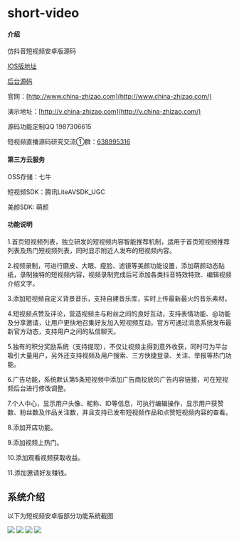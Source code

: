 # short-video

#### 介绍
仿抖音短视频安卓版源码 

[IOS版地址](https://gitee.com/qwsem/short-video-ios/)

[后台源码](https://gitee.com/qwsem/web/)

官网：[http://www.china-zhizao.com](http://www.china-zhizao.com/)

演示地址：[http://v.china-zhizao.com](http://v.china-zhizao.com/)

源码功能定制QQ 1987306615

短视频直播源码研究交流①群：[638995316](https://jq.qq.com/?_wv=1027&k=57WmxZq)

#### 第三方云服务

OSS存储：七牛

短视频SDK：腾讯LiteAVSDK_UGC

美颜SDK: 萌颜

#### 功能说明
1.首页短视频列表，独立研发的短视频内容智能推荐机制，适用于首页短视频推荐列表及热门短视频列表，同时显示附近人发布的短视频内容。

2.视频录制，可进行磨皮、大眼、瘦脸、滤镜等美颜功能设置，添加萌颜动态贴纸，录制独特的短视频内容，视频录制完成后可添加各类抖音特效特效、编辑视频介绍文字。

3.添加短视频自定义背景音乐，支持自建音乐库，实时上传最新最火的音乐素材。

4.短视频点赞及评论，营造视频主与粉丝之间的良好互动，支持表情功能、@功能及分享邀请，让用户更快地召集好友加入短视频互动。官方可通过消息系统发布最新官方动态，支持用户之间的私信聊天。

5.独有的积分奖励系统（支持提现），不仅让视频主得到意外收获，同时可为平台吸引大量用户，另外还支持视频及用户搜索、三方快捷登录、关注、举报等热门功能。

6.广告功能，系统默认第5条短视频中添加广告商投放的广告内容链接，可在短视频后台进行修改调整。

7.个人中心，显示用户头像、昵称、ID等信息，可执行编辑操作，显示用户获赞数、粉丝数及作品关注数，并且支持已发布短视频作品和点赞短视频内容的查看。

8.添加开店功能。

9.添加视频上热门。

10.添加观看视频获取收益。

11.添加邀请好友赚钱。

## 系统介绍

以下为短视频安卓版部分功能系统截图

![](https://gitee.com/qwsem/short-video/raw/master/screenshot/1.png)
![](https://gitee.com/qwsem/short-video/raw/master/screenshot/2.png)
![](https://gitee.com/qwsem/short-video/raw/master/screenshot/3.png)
![](https://gitee.com/qwsem/short-video/raw/master/screenshot/4.png)